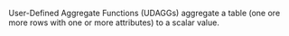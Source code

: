 User-Defined Aggregate Functions (UDAGGs) aggregate a table (one ore more rows with one or more attributes) to a scalar value.
